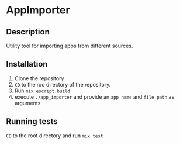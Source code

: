 # AppImporter

## Description

Utility tool for importing apps from different sources.

## Installation

1. Clone the repository
2. `CD` to the roo directory of the repository.
3. Run `mix escript.build`
4. execute `./app_importer` and provide an `app name` and `file path` as arguments

## Running tests

`CD` to the root directory and run `mix test`
